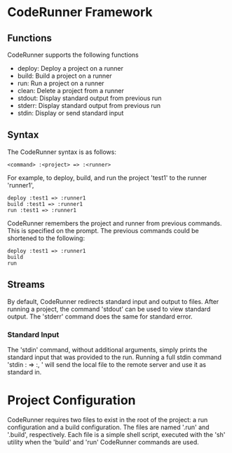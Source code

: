 # CodeRunner Framework

## Functions
CodeRunner supports the following functions

- deploy: Deploy a project on a runner
- build: Build a project on a runner
- run: Run a project on a runner
- clean: Delete a project from a runner
- stdout: Display standard output from previous run
- stderr: Display standard output from previous run
- stdin: Display or send standard input

## Syntax
The CodeRunner syntax is as follows:
~~~
<command> :<project> => :<runner>
~~~

For example, to deploy, build, and run the project 'test1' to the runner 'runner1',

~~~
deploy :test1 => :runner1
build :test1 => :runner1
run :test1 => :runner1
~~~

CodeRunner remembers the project and runner from previous commands. This
is specified on the prompt. The previous commands could be shortened to the following:

~~~
deploy :test1 => :runner1
build
run
~~~

## Streams
By default, CodeRunner redirects standard input and output to files.
After running a project, the command 'stdout' can be used to view standard output.
The 'stderr' command does the same for standard error.

### Standard Input
The 'stdin' command, without additional arguments, simply prints the 
standard input that was provided to the run. Running a full stdin command 
'stdin :<project> => :<runner>, <filename>' will send the local file 
<filename> to the remote server and use it as standard in.

# Project Configuration
CodeRunner requires two files to exist in the root of the project: a run configuration
and a build configuration. The files are named '.run' and '.build', respectively.
Each file is a simple shell script, executed with the 'sh' utility when
the 'build' and 'run' CodeRunner commands are used.
